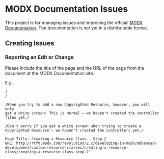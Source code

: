 # MODX Documentation Issues
This project is for managing issues and improving the official [MODX Documentation](http://rtfm.modx.com/). The documentation is not yet in a distributable format. 

## Creating Issues
### Reporting an Edit or Change
Please include the title of the page and the URL of the page from the document at the MODX Documentation site. 

E.g. 
```There is the same sentence twice at the bottom of the page 
/ 
/

/When you try to add a new Copyrighted Resource, however, you will only 
get a white screen! This is normal – we haven't created the controller 
files yet./

/Don't worry if you get a white screen when trying to create a 
Copyrighted Resource – we haven't created the controllers yet./

Page Title: Creating a Resource Class - Step 2
URL: http://rtfm.modx.com/revolution/2.x/developing-in-modx/advanced-development/custom-resource-classes/creating-a-resource-class/creating-a-resource-class-step-2```
